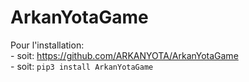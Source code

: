 # ArkanYotaGame

Pour l'installation:        
		- soit:  https://github.com/ARKANYOTA/ArkanYotaGame    
		- soit:  ```pip3 install ArkanYotaGame```    

